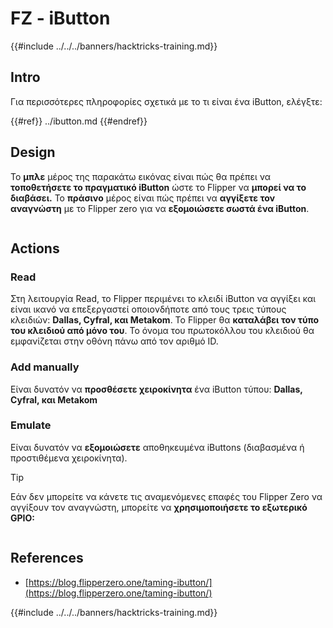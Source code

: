 # FZ - iButton

{{#include ../../../banners/hacktricks-training.md}}

## Intro

Για περισσότερες πληροφορίες σχετικά με το τι είναι ένα iButton, ελέγξτε:

{{#ref}}
../ibutton.md
{{#endref}}

## Design

Το **μπλε** μέρος της παρακάτω εικόνας είναι πώς θα πρέπει να **τοποθετήσετε το πραγματικό iButton** ώστε το Flipper να **μπορεί να το διαβάσει.** Το **πράσινο** μέρος είναι πώς πρέπει να **αγγίξετε τον αναγνώστη** με το Flipper zero για να **εξομοιώσετε σωστά ένα iButton**.

<figure><img src="../../../images/image (565).png" alt=""><figcaption></figcaption></figure>

## Actions

### Read

Στη λειτουργία Read, το Flipper περιμένει το κλειδί iButton να αγγίξει και είναι ικανό να επεξεργαστεί οποιονδήποτε από τους τρεις τύπους κλειδιών: **Dallas, Cyfral, και Metakom**. Το Flipper θα **καταλάβει τον τύπο του κλειδιού από μόνο του**. Το όνομα του πρωτοκόλλου του κλειδιού θα εμφανίζεται στην οθόνη πάνω από τον αριθμό ID.

### Add manually

Είναι δυνατόν να **προσθέσετε χειροκίνητα** ένα iButton τύπου: **Dallas, Cyfral, και Metakom**

### **Emulate**

Είναι δυνατόν να **εξομοιώσετε** αποθηκευμένα iButtons (διαβασμένα ή προστιθέμενα χειροκίνητα).

> [!TIP]
> Εάν δεν μπορείτε να κάνετε τις αναμενόμενες επαφές του Flipper Zero να αγγίξουν τον αναγνώστη, μπορείτε να **χρησιμοποιήσετε το εξωτερικό GPIO:**

<figure><img src="../../../images/image (138).png" alt=""><figcaption></figcaption></figure>

## References

- [https://blog.flipperzero.one/taming-ibutton/](https://blog.flipperzero.one/taming-ibutton/)

{{#include ../../../banners/hacktricks-training.md}}
